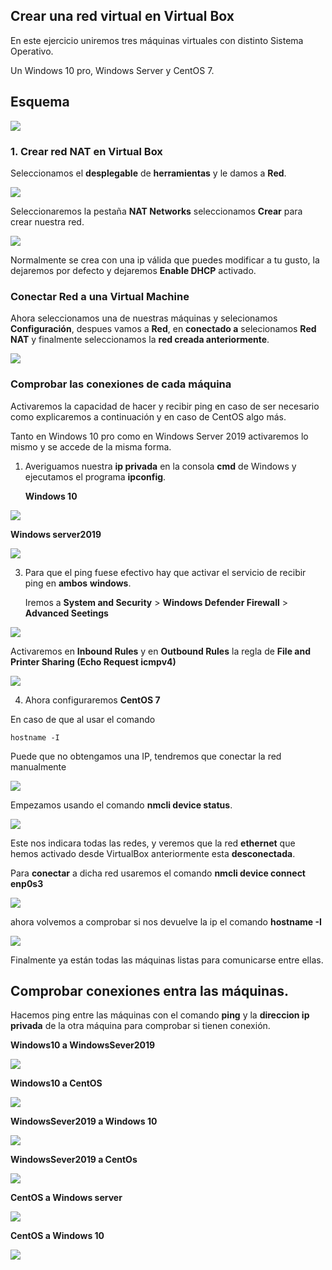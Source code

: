 ## Crear una red virtual en Virtual Box

En este ejercicio uniremos tres máquinas virtuales con distinto Sistema Operativo.

Un Windows 10 pro, Windows Server y CentOS 7.

## Esquema

![](Media\00.png)



### 1. Crear red NAT en Virtual Box



Seleccionamos el **desplegable** de **herramientas** y le damos a **Red**.

![](Media\01.png)

Seleccionaremos la pestaña **NAT Networks** seleccionamos **Crear** para crear nuestra red.

![](Media\02.png)



Normalmente se crea con una ip válida que puedes modificar a tu gusto, la dejaremos por defecto y dejaremos **Enable DHCP** activado.



### Conectar Red a una Virtual Machine

Ahora seleccionamos una de nuestras máquinas y selecionamos **Configuración**, despues vamos a **Red**, en **conectado a** selecionamos **Red NAT** y finalmente seleccionamos la **red creada anteriormente**.

![](Media\03.png)





### Comprobar las conexiones de cada máquina



Activaremos la capacidad de hacer y recibir ping en caso de ser necesario como explicaremos a continuación y en caso de CentOS algo más.



Tanto en Windows 10 pro como en Windows Server 2019 activaremos lo mismo y se accede de la misma forma.



1. Averiguamos nuestra **ip privada** en la consola **cmd** de Windows y ejecutamos el programa **ipconfig**.

   **Windows 10**

![](Media\04.png)

 **Windows server2019**

![](Media\05.png)



3. Para que el ping fuese efectivo hay que activar el servicio de recibir ping en **ambos** **windows**.

   Iremos a **System and Security** > **Windows Defender Firewall** > **Advanced Seetings**

![](Media\06.png)

Activaremos en **Inbound Rules** y en **Outbound Rules** la regla de **File and Printer Sharing (Echo Request icmpv4)**

![](Media\07.png)



4. Ahora configuraremos **CentOS 7**

En caso de que al usar el comando

```
hostname -I
```

Puede que no obtengamos una IP, tendremos que conectar la red manualmente



![](Media\10.png)



Empezamos usando el comando **nmcli device status**.

![](Media\11.png)



Este nos indicara todas las redes, y veremos que la red **ethernet** que hemos activado desde VirtualBox anteriormente esta **desconectada**.

Para **conectar** a dicha red usaremos el comando **nmcli device connect enp0s3**

![](Media\12.png)



ahora volvemos a comprobar si nos devuelve la ip el comando **hostname -I**



![](Media\13.png)



Finalmente ya están todas las máquinas listas para comunicarse entre ellas.



## Comprobar conexiones entra las máquinas.

Hacemos ping entre las máquinas con el comando **ping** y la **direccion ip privada** de la otra máquina para comprobar si tienen conexión.

**Windows10 a WindowsSever2019**

![](Media\08.png)



**Windows10 a CentOS**

![](Media\14.png)



**WindowsSever2019 a Windows 10**

![](Media\09.png)



**WindowsSever2019 a CentOs**

![](Media\15.png)



**CentOS a Windows server**

![](Media\16.png)



**CentOS a Windows 10**

![](Media\17.png)